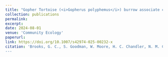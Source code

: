 ```yaml
---
title: "Gopher Tortoise (<i>Gopherus polyphemus</i>) burrow associate communities are depauperate in modified landscapes"
collection: publications
permalink: 
excerpt:
date: 2024-08-01
venue: 'Community Ecology'
paperurl:
link: https://doi.org/10.1007/s42974-025-00232-x
citation: 'Brooks, G. C., S. Goodman, W. Moore, H. C. Chandler, N. M. Caruso, J. A. Smith, T. A. Gorman, C. A. Haas. 2025. Gopher Tortoise (<i>Gopherus polyphemus</i>) burrow associate communities are depauperate in modified landscapes. Community Ecology
---
```


